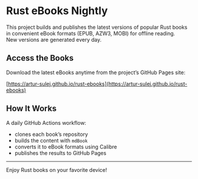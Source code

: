 # Rust eBooks Nightly

This project builds and publishes the latest versions of popular Rust books in convenient eBook formats (EPUB, AZW3, MOBI) for offline reading.  
New versions are generated every day.

## Access the Books

Download the latest eBooks anytime from the project’s GitHub Pages site:

[https://artur-sulej.github.io/rust-ebooks](https://artur-sulej.github.io/rust-ebooks)

## How It Works

A daily GitHub Actions workflow:

- clones each book’s repository
- builds the content with `mdBook`
- converts it to eBook formats using Calibre
- publishes the results to GitHub Pages

---

Enjoy Rust books on your favorite device!